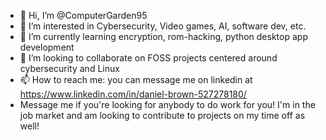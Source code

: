 - 👋 Hi, I’m @ComputerGarden95
- 👀 I’m interested in Cybersecurity, Video games, AI, software dev, etc.
- 🌱 I’m currently learning encryption, rom-hacking, python desktop app development
- 💞️ I’m looking to collaborate on FOSS projects centered around cybersecurity and Linux
- 📫 How to reach me: you can message me on linkedin at https://www.linkedin.com/in/daniel-brown-527278180/
- Message me if you're looking for anybody to do work for you! I'm in the job market and am looking to contribute to projects on my time off as well!

<!---
ComputerGarden95/ComputerGarden95 is a ✨ special ✨ repository because its `README.md` (this file) appears on your GitHub profile.
You can click the Preview link to take a look at your changes.
--->
